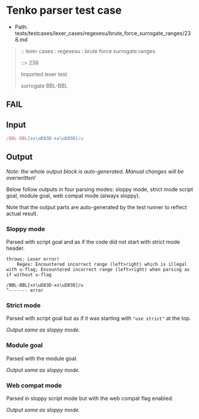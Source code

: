 # Tenko parser test case

- Path: tests/testcases/lexer_cases/regexesu/brute_force_surrogate_ranges/238.md

> :: lexer cases : regexesu : brute force surrogate ranges
>
> ::> 238
>
> Imported lexer test
>
> surrogate BBL-BBL

## FAIL

## Input

`````js
/BBL-BBL[xx\uD83D-xx\uD83D]/u
`````

## Output

_Note: the whole output block is auto-generated. Manual changes will be overwritten!_

Below follow outputs in four parsing modes: sloppy mode, strict mode script goal, module goal, web compat mode (always sloppy).

Note that the output parts are auto-generated by the test runner to reflect actual result.

### Sloppy mode

Parsed with script goal and as if the code did not start with strict mode header.

`````
throws: Lexer error!
    Regex: Encountered incorrect range (left>right) which is illegal with u-flag; Encountered incorrect range (left>right) when parsing as if without u-flag

/BBL-BBL[xx\uD83D-xx\uD83D]/u
^------- error
`````

### Strict mode

Parsed with script goal but as if it was starting with `"use strict"` at the top.

_Output same as sloppy mode._

### Module goal

Parsed with the module goal.

_Output same as sloppy mode._

### Web compat mode

Parsed in sloppy script mode but with the web compat flag enabled.

_Output same as sloppy mode._
